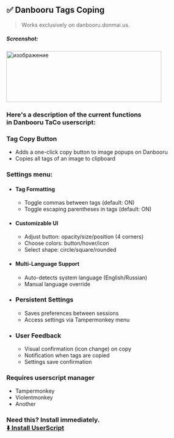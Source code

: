 ## ✅ Danbooru Tags Coping
> Works exclusively on danbooru.donmai.us.
##### Screenshot:<br>
<img width="406" height="133" alt="изображение" src="https://github.com/user-attachments/assets/b3fde65d-7655-44b6-80b9-8a6c99557323" />

### Here's a description of the current functions<br>in Danbooru TaCo userscript:

### Tag Copy Button
- Adds a one-click copy button to image popups on Danbooru
- Copies all tags of an image to clipboard

### Settings menu:
  - #### Tag Formatting
    - Toggle commas between tags (default: ON)
    - Toggle escaping parentheses in tags (default: ON)

  - #### Customizable UI
    - Adjust button: opacity/size/position (4 corners)
    - Choose colors: button/hover/icon
    - Select shape: circle/square/rounded

  - #### Multi-Language Support
    - Auto-detects system language (English/Russian)
    - Manual language override

  - ### Persistent Settings
    - Saves preferences between sessions
    - Access settings via Tampermonkey menu

  - ### User Feedback
    - Visual confirmation (icon change) on copy
    - Notification when tags are copied
    - Settings save confirmation

### Requires userscript manager 
- Tampermonkey
- Violentmonkey
- Another

### Need this? Install immediately.<br>[⬇️ Install UserScript](https://raw.githubusercontent.com/vanja-san/JS-UserScripts/main/danbooruTaCo.user.js)
